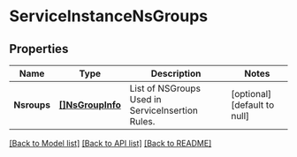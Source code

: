 # ServiceInstanceNsGroups

## Properties
Name | Type | Description | Notes
------------ | ------------- | ------------- | -------------
**Nsroups** | [**[]NsGroupInfo**](NSGroupInfo.md) | List of NSGroups Used in ServiceInsertion Rules. | [optional] [default to null]

[[Back to Model list]](../README.md#documentation-for-models) [[Back to API list]](../README.md#documentation-for-api-endpoints) [[Back to README]](../README.md)


